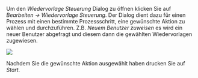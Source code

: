 Um den *Wiedervorlage Steuerung* Dialog zu öffnen klicken Sie auf *Bearbeiten → Wiedervorlage Steuerung*. Der Dialog dient dazu für einen Prozess mit einen bestimmte Prozessschritt, eine gewünschte Aktion zu wählen und durchzuführen. Z.B. *Neuem Benutzer zuweisen* es wird ein neuer Benutzer abgefragt und diesem dann die gewählten Wiedervorlagen zugewiesen.

![](http://xpecto.github.io/docs/img/img_1434095945225.png)

Nachdem Sie die gewünschte Aktion ausgewählt haben drucken Sie auf *Start*.
